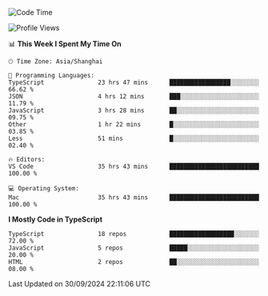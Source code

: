 <!--START_SECTION:waka-->
![Code Time](http://img.shields.io/badge/Code%20Time-6%2C711%20hrs%207%20mins-blue)

![Profile Views](http://img.shields.io/badge/Profile%20Views-0-blue)

📊 **This Week I Spent My Time On** 

```text
🕑︎ Time Zone: Asia/Shanghai

💬 Programming Languages: 
TypeScript               23 hrs 47 mins      █████████████████░░░░░░░░   66.62 % 
JSON                     4 hrs 12 mins       ███░░░░░░░░░░░░░░░░░░░░░░   11.79 % 
JavaScript               3 hrs 28 mins       ██░░░░░░░░░░░░░░░░░░░░░░░   09.75 % 
Other                    1 hr 22 mins        █░░░░░░░░░░░░░░░░░░░░░░░░   03.85 % 
Less                     51 mins             █░░░░░░░░░░░░░░░░░░░░░░░░   02.40 % 

🔥 Editors: 
VS Code                  35 hrs 43 mins      █████████████████████████   100.00 % 

💻 Operating System: 
Mac                      35 hrs 43 mins      █████████████████████████   100.00 % 
```

**I Mostly Code in TypeScript** 

```text
TypeScript               18 repos            ██████████████████░░░░░░░   72.00 % 
JavaScript               5 repos             █████░░░░░░░░░░░░░░░░░░░░   20.00 % 
HTML                     2 repos             ██░░░░░░░░░░░░░░░░░░░░░░░   08.00 % 
```




 Last Updated on 30/09/2024 22:11:06 UTC
<!--END_SECTION:waka-->
